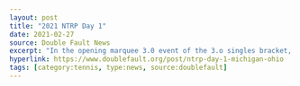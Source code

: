 ```yaml
---
layout: post
title: "2021 NTRP Day 1"
date: 2021-02-27
source: Double Fault News
excerpt: "In the opening marquee 3.0 event of the 3.o singles bracket, Michigander Casey took on O-H-I-O's very own Benjamin. The tournament tested Benjamin, holder of two 2020 Vice-Champion trophies, brought an even bigger serve and bigger forehand to 2021 than he exhibited in 2020, and ran off to a quick first set lead as both players traded off holding serve. However, Benjamin, no stranger to the stress-induced tournament courts, and as the marquee headline match of the 3.0 day, handled the tie-break with aplomb, taking an early first set lead.  Casey, however, didn't travel all the way from the State Up North to just bow out, and instead, he rallied with what was quickly becoming known as the most powerful serve in the 3.0 singles bracket..."
hyperlink: https://www.doublefault.org/post/ntrp-day-1-michigan-ohio
tags: [category:tennis, type:news, source:doublefault]
---
```

